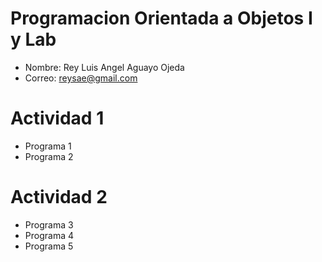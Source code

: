 # Programacion Orientada a Objetos I y Lab

* Nombre: Rey Luis Angel Aguayo Ojeda
* Correo: reysae@gmail.com

# Actividad 1

* Programa 1
* Programa 2

# Actividad 2

* Programa 3
* Programa 4
* Programa 5